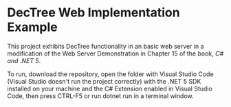 # DecTree Web Implementation Example
 This project exhibits DecTree functionality in an basic web server in a modification of the Web Server Demonstration in Chapter 15 of the book, _C# and .NET 5_.

To run, download the repository, open the folder with Visual Studio Code (Visual Studio doesn't run the project correctly) with the .NET 5 SDK installed on your machine and the C# Extension enabled in Visual Studio Code, then press CTRL-F5 or run dotnet run in a terminal window.
